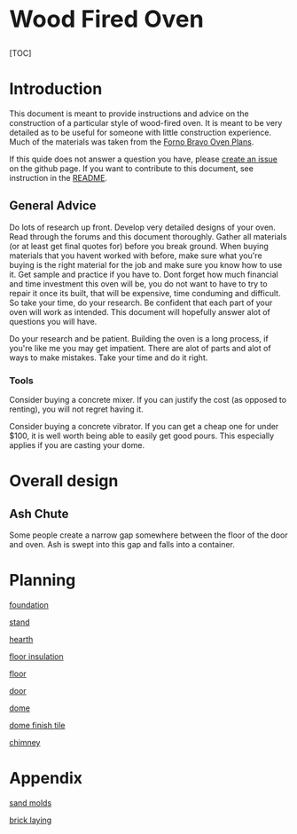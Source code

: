 
<h1 style="font-size: 42">Wood Fired Oven</h1>

[TOC]

# Introduction

This document is meant to provide instructions and advice on the construction of a particular style of wood-fired oven.
It is meant to be very detailed as to be useful for someone with little construction experience.
Much of the materials was taken from the [Forno Bravo Oven Plans](https://www.fornobravo.com/pompeii-oven/pompeii-oven-plans/).

If this quide does not answer a question you have, please [create an issue](https://github.com/chuck1/book_wood_oven/issues) on the github page.
If you want to contribute to this document, see instruction in the [README](https://github.com/chuck1/book_wood_oven).

## General Advice

Do lots of research up front.
Develop very detailed designs of your oven.
Read through the forums and this document thoroughly.
Gather all materials (or at least get final quotes for) before you break ground.
When buying materials that you havent worked with before, make sure what you're buying is the right material for the job
and make sure you know how to use it.
Get sample and practice if you have to.
Dont forget how much financial and time investment this oven will be, you do not want to have to try to repair it once its built,
that will be expensive, time conduming and difficult.
So take your time, do your research.
Be confident that each part of your oven will work as intended.
This document will hopefully answer alot of questions you will have.

Do your research and be patient.
Building the oven is a long process, if you're like me you may get impatient.
There are alot of parts and alot of ways to make mistakes.
Take your time and do it right.

### Tools

Consider buying a concrete mixer.
If you can justify the cost (as opposed to renting), you will not regret having it.

Consider buying a concrete vibrator.
If you can get a cheap one for under $100, it is well worth being able to easily get good pours.
This especially applies if you are casting your dome.

# Overall design

## Ash Chute

Some people create a narrow gap somewhere between the floor of the door and oven.
Ash is swept into this gap and falls into a container.

# Planning

[foundation](foundation.md)

[stand](stand.md)

[hearth](hearth/main.md)

[floor insulation](floor_insulation.md)

[floor](floor.md)

[door](door.md)

[dome](dome/main.md)

[dome finish tile](dome_finish_tile.md)

[chimney](chimney.md)

# Appendix

[sand molds](sand_molds.md)

[brick laying](brick_laying.md)


